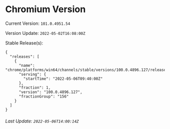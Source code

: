 # Chromium Version

Current Version: `101.0.4951.54`

Version Update: `2022-05-02T16:08:00Z`

Stable Release(s):
```
{
  "releases": [
    {
      "name": "chrome/platforms/win64/channels/stable/versions/100.0.4896.127/releases/1651830000",
      "serving": {
        "startTime": "2022-05-06T09:40:00Z"
      },
      "fraction": 1,
      "version": "100.0.4896.127",
      "fractionGroup": "156"
    }
  ]
}
```

###### Last Update: `2022-05-06T14:00:14Z`

